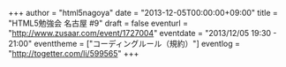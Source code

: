+++
author = "html5nagoya"
date = "2013-12-05T00:00:00+09:00"
title = "HTML5勉強会 名古屋 #9"
draft = false
eventurl = "http://www.zusaar.com/event/1727004"
eventdate = "2013/12/05 19:30 - 21:00"
eventtheme = ["コーディングルール（規約）"]
eventlog = "http://togetter.com/li/599565"
+++
